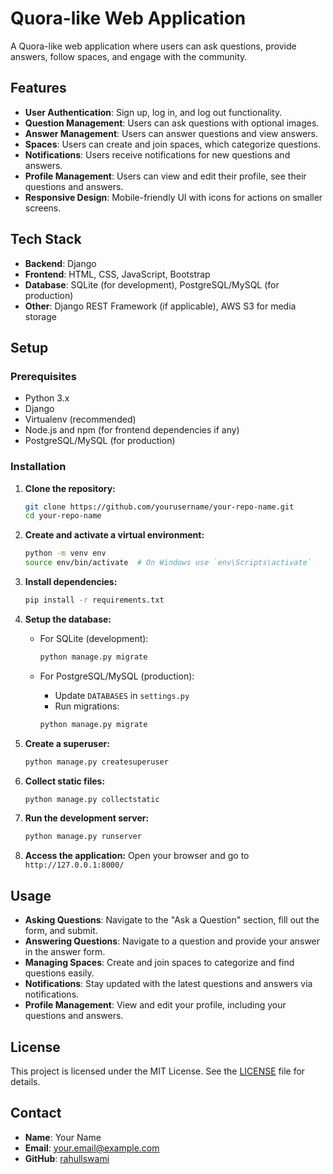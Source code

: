 # Quora-like Web Application

A Quora-like web application where users can ask questions, provide answers, follow spaces, and engage with the community.

## Features

- **User Authentication**: Sign up, log in, and log out functionality.
- **Question Management**: Users can ask questions with optional images.
- **Answer Management**: Users can answer questions and view answers.
- **Spaces**: Users can create and join spaces, which categorize questions.
- **Notifications**: Users receive notifications for new questions and answers.
- **Profile Management**: Users can view and edit their profile, see their questions and answers.
- **Responsive Design**: Mobile-friendly UI with icons for actions on smaller screens.

## Tech Stack

- **Backend**: Django
- **Frontend**: HTML, CSS, JavaScript, Bootstrap
- **Database**: SQLite (for development), PostgreSQL/MySQL (for production)
- **Other**: Django REST Framework (if applicable), AWS S3 for media storage

## Setup

### Prerequisites

- Python 3.x
- Django
- Virtualenv (recommended)
- Node.js and npm (for frontend dependencies if any)
- PostgreSQL/MySQL (for production)

### Installation

1. **Clone the repository:**

    ```bash
    git clone https://github.com/yourusername/your-repo-name.git
    cd your-repo-name
    ```

2. **Create and activate a virtual environment:**

    ```bash
    python -m venv env
    source env/bin/activate  # On Windows use `env\Scripts\activate`
    ```

3. **Install dependencies:**

    ```bash
    pip install -r requirements.txt
    ```

4. **Setup the database:**

    - For SQLite (development):

        ```bash
        python manage.py migrate
        ```

    - For PostgreSQL/MySQL (production):
        - Update `DATABASES` in `settings.py`
        - Run migrations:

        ```bash
        python manage.py migrate
        ```

5. **Create a superuser:**

    ```bash
    python manage.py createsuperuser
    ```

6. **Collect static files:**

    ```bash
    python manage.py collectstatic
    ```

7. **Run the development server:**

    ```bash
    python manage.py runserver
    ```

8. **Access the application:**
    Open your browser and go to `http://127.0.0.1:8000/`

## Usage

- **Asking Questions**: Navigate to the "Ask a Question" section, fill out the form, and submit.
- **Answering Questions**: Navigate to a question and provide your answer in the answer form.
- **Managing Spaces**: Create and join spaces to categorize and find questions easily.
- **Notifications**: Stay updated with the latest questions and answers via notifications.
- **Profile Management**: View and edit your profile, including your questions and answers.

## License

This project is licensed under the MIT License. See the [LICENSE]((https://www.instagram.com/rahullswami_/)) file for details.

## Contact

- **Name**: Your Name
- **Email**: your.email@example.com
- **GitHub**: [rahullswami](https://github.com/rahullswami)


